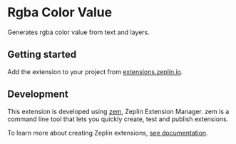 # Rgba Color Value

Generates rgba color value from text and layers.

## Getting started

Add the extension to your project from [extensions.zeplin.io](https://extensions.zeplin.io).

<!--- Template for output section
## Output

```
sample code snippet
```
-->

<!--- Template for options section
## Options

#### Sample option

Sample option providing sample functionality.

--->

## Development

This extension is developed using [zem](https://github.com/zeplin/zem), Zeplin Extension Manager. zem is a command line tool that lets you quickly create, test and publish extensions.

To learn more about creating Zeplin extensions, [see documentation](https://github.com/zeplin/zeplin-extension-documentation).
